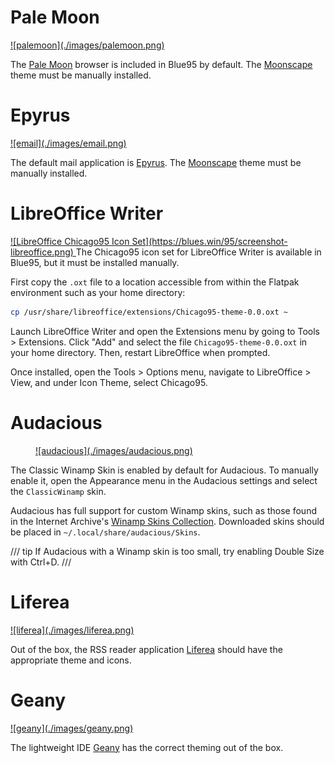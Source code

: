 # Pale Moon

<a href="../images/palemoon.png">
![palemoon](./images/palemoon.png)
</a>

The [Pale Moon](https://linux.palemoon.org) browser is included in Blue95 by default. The [Moonscape](https://addons.palemoon.org/addon/moonscape/) theme must be manually installed.

# Epyrus

<a href="../images/email.png">
![email](./images/email.png)
</a>

The default mail application is [Epyrus](http://www.epyrus.org). The [Moonscape](https://addons.epyrus.org/addon/moonscape/) theme must be manually installed.

# LibreOffice Writer

<a href="https://blues.win/95/screenshot-libreoffice.png">
![LibreOffice Chicago95 Icon Set](https://blues.win/95/screenshot-libreoffice.png)
</a>
The Chicago95 icon set for LibreOffice Writer is available in Blue95, but it must be installed manually.

First copy the `.oxt` file to a location accessible from within the Flatpak environment such as your home directory:

```bash
cp /usr/share/libreoffice/extensions/Chicago95-theme-0.0.oxt ~
```

Launch LibreOffice Writer and open the Extensions menu by going to Tools > Extensions. Click "Add" and select the file `Chicago95-theme-0.0.oxt` in your home directory. Then, restart LibreOffice when prompted.

Once installed, open the Tools > Options menu, navigate to LibreOffice > View, and under Icon Theme, select Chicago95.

# Audacious

<figure markdown>
<a href="../images/audacious.png">
![audacious](./images/audacious.png)
</a>
</figure>


The Classic Winamp Skin is enabled by default for Audacious. To manually enable it, open the Appearance menu in the Audacious settings and select the `ClassicWinamp` skin.

Audacious has full support for custom Winamp skins, such as those found in the Internet Archive's [Winamp Skins Collection](https://archive.org/details/winampskins). Downloaded skins should be placed in `~/.local/share/audacious/Skins`.

/// tip
If Audacious with a Winamp skin is too small, try enabling Double Size with Ctrl+D.
///

# Liferea

<a href="../images/liferea.png">
![liferea](./images/liferea.png)
</a>

Out of the box, the RSS reader application [Liferea](https://github.com/lwindolf/liferea) should have the appropriate theme and icons.

# Geany

<a href="../images/geany.png">
![geany](./images/geany.png)
</a>

The lightweight IDE [Geany](https://www.geany.org) has the correct theming out of the box.

